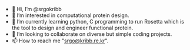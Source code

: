 - 👋 Hi, I’m @srgokribb
- 👀 I’m interested in computational protein design.
- 🌱 I’m currently learning python, C programming to run Rosetta which is the tool to design and engineer functional protein.
- 💞️ I’m looking to collaborate on diverse but simple coding projects.
- 📫 How to reach me "srgo@kribb.re.kr".

<!---
srgokribb/srgokribb is a ✨ special ✨ repository because its `README.md` (this file) appears on your GitHub profile.
You can click the Preview link to take a look at your changes.
--->
